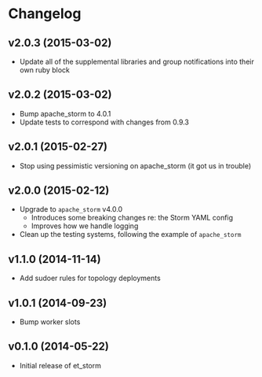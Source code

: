 # Changelog

## v2.0.3 (2015-03-02)

* Update all of the supplemental libraries and group notifications into their own ruby block

## v2.0.2 (2015-03-02)

* Bump apache_storm to 4.0.1
* Update tests to correspond with changes from 0.9.3

## v2.0.1 (2015-02-27)

* Stop using pessimistic versioning on apache_storm (it got us in trouble)

## v2.0.0 (2015-02-12)

* Upgrade to `apache_storm` v4.0.0
    - Introduces some breaking changes re: the Storm YAML config
    - Improves how we handle logging
* Clean up the testing systems, following the example of `apache_storm`

## v1.1.0 (2014-11-14)

* Add sudoer rules for topology deployments

## v1.0.1 (2014-09-23)

* Bump worker slots

## v0.1.0 (2014-05-22)

* Initial release of et_storm

